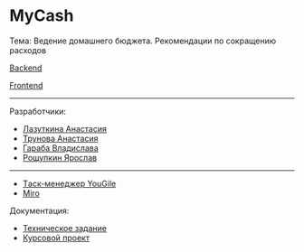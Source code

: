 # MyCash
Тема: Ведение домашнего бюджета. Рекомендации по сокращению расходов

[Backend](https://github.com/SteamMachinist/MyCash_server)

[Frontend](https://github.com/anastasia-1603/MyCash_Frontend)

____

Разработчики:  

- [Лазуткина Анастасия](https://github.com/anastasia-1603)
- [Трунова Анастасия](https://github.com/trunova)
- [Гараба Владислава](https://github.com/vladagaraba)
- [Рощупкин Ярослав](https://github.com/SteamMachinist)
____
- [Tаск-менеджер YouGile](https://ru.yougile.com/board/6tpnssfl5qep)
- [Miro](https://miro.com/app/board/uXjVPhSBPwU=/?share_link_id=781042530555)

Документация:

- [Техническое задание](https://github.com/anastasia-1603/MyCash/blob/main/%D0%A2%D0%B5%D1%85%D0%BD%D0%B8%D1%87%D0%B5%D1%81%D0%BA%D0%BE%D0%B5%20%D0%B7%D0%B0%D0%B4%D0%B0%D0%BD%D0%B8%D0%B5.pdf)
- [Курсовой проект](https://docs.google.com/document/d/13Ax4QHHmjV4wNLth1RSXWWlSMSlkkbEg3O5SFl5okmQ/edit)
